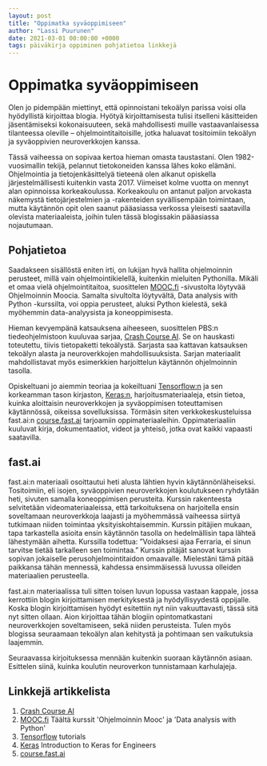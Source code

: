 ```yaml
---
layout: post
title: "Oppimatka syväoppimiseen"
author: "Lassi Puurunen"
date: 2021-03-01 00:00:00 +0000
tags: päiväkirja oppiminen pohjatietoa linkkejä
---
```


# Oppimatka syväoppimiseen

Olen jo pidempään miettinyt, että opinnoistani tekoälyn parissa voisi olla hyödyllistä kirjoittaa blogia. Hyötyä kirjoittamisesta tulisi itselleni käsitteiden jäsentämiseksi kokonaisuuteen, sekä mahdollisesti muille vastaavanlaisessa tilanteessa oleville – ohjelmointitaitoisille, jotka haluavat tositoimiin tekoälyn ja syväoppivien neuroverkkojen kanssa.

Tässä vaiheessa on sopivaa kertoa hieman omasta taustastani. Olen 1982-vuosimallin tekijä, pelannut tietokoneiden kanssa lähes koko elämäni. Ohjelmointia ja tietojenkäsittelyä tieteenä olen alkanut opiskella järjestelmällisesti kuitenkin vasta 2017. Viimeiset kolme vuotta on mennyt alan opinnoissa korkeakoulussa. Korkeakoulu on antanut paljon arvokasta näkemystä tietojärjestelmien ja -rakenteiden syvällisempään toimintaan, mutta käytännön opit olen saanut pääasiassa verkossa yleisesti saatavilla olevista materiaaleista, joihin tulen tässä blogissakin pääasiassa nojautumaan.

## Pohjatietoa

Saadakseen sisällöstä eniten irti, on lukijan hyvä hallita ohjelmoinnin perusteet, millä vain ohjelmointikielellä, kuitenkin mieluiten Pythonilla. Mikäli et omaa vielä ohjelmointitaitoa, suosittelen [MOOC.fi](https://www.mooc.fi/) -sivustolta löytyvää Ohjelmoinnin Moocia. Samalta sivultolta löytyvältä, Data analysis with Python -kurssilta, voi oppia perusteet, aluksi Python kielestä, sekä myöhemmin data-analyysista ja koneoppimisesta.

Hieman kevyempänä katsauksena aiheeseen, suosittelen PBS:n tiedeohjelmistoon kuuluvaa sarjaa, [Crash Course AI](https://thecrashcourse.com/courses/ai). Se on hauskasti toteutettu, tiivis tietopaketti tekoälystä. Sarjasta saa kattavan katsauksen tekoälyn alasta ja neuroverkkojen mahdollisuuksista. Sarjan materiaalit mahdollistavat myös esimerkkien harjoittelun käytännön ohjelmoinnin tasolla.

Opiskeltuani jo aiemmin teoriaa ja kokeiltuani [Tensorflow:n](https://www.tensorflow.org/tutorials) ja sen korkeamman tason kirjaston, [Keras:n](https://keras.io/getting_started/intro_to_keras_for_engineers/), harjoitusmateriaaleja, etsin tietoa, kuinka aloittaisin neuroverkkojen ja syväoppimisen toteuttamisen käytännössä, oikeissa sovelluksissa. Törmäsin siten verkkokeskusteluissa fast.ai:n [course.fast.ai](https://course.fast.ai/) tarjoamiin oppimateriaaleihin. Oppimateriaaliin kuuluvat kirja, dokumentaatiot, videot ja yhteisö, jotka ovat kaikki vapaasti saatavilla.

## fast.ai

fast.ai:n materiaali osoittautui heti alusta lähtien hyvin käytännönläheiseksi. Tositoimiin, eli isojen, syväoppivien neuroverkkojen koulutukseen ryhdytään heti, sivuten samalla koneoppimisen perusteita. Kurssin rakenteesta selvitetään videomateriaaleissa, että tarkoituksena on harjoitella ensin soveltamaan neuroverkkoja laajasti ja myöhemmässä vaiheessa siirtyä tutkimaan niiden toimintaa yksityiskohtaisemmin. Kurssin pitäjien mukaan, tapa tarkastella asioita ensin käytännön tasolla on hedelmällisin tapa lähteä lähestymään aihetta. Kurssilla todettua: ”Voidaksesi ajaa Ferraria, ei sinun tarvitse tietää tarkalleen sen toimintaa.” Kurssin pitäjät sanovat kurssin sopivan jokaiselle perusohjelmointitaidon omaavalle. Mielestäni tämä pitää paikkansa tähän mennessä, kahdessa ensimmäisessä luvussa olleiden materiaalien perusteella.

fast.ai:n materiaalissa tuli sitten toisen luvun lopussa vastaan kappale, jossa kerrottiin blogin kirjoittamisen merkityksestä ja hyödyllisyydestä oppijalle. Koska blogin kirjoittamisen hyödyt esitettiin nyt niin vakuuttavasti, tässä sitä nyt sitten ollaan. Aion kirjoittaa tähän blogiin opintomatkastani neuroverkkojen soveltamiseen, sekä niiden perusteista. Tulen myös blogissa seuraamaan tekoälyn alan kehitystä ja pohtimaan sen vaikutuksia laajemmin.

Seuraavassa kirjoituksessa mennään kuitenkin suoraan käytännön asiaan. Esittelen siinä, kuinka koulutin neuroverkon tunnistamaan karhulajeja.

## Linkkejä artikkelista

1. [Crash Course AI](https://thecrashcourse.com/courses/ai)
2. [MOOC.fi](https://www.mooc.fi/) Täältä kurssit 'Ohjelmoinnin Mooc' ja 'Data analysis with Python'
3. [Tensorflow](https://www.tensorflow.org/tutorials) tutorials
4. [Keras](https://keras.io/getting_started/intro_to_keras_for_engineers/) Introduction to Keras for Engineers
5. [course.fast.ai](https://course.fast.ai/)
